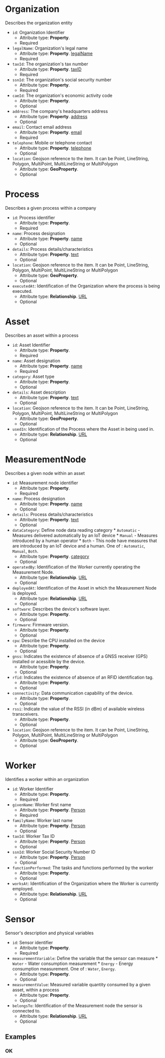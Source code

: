 # Organization

Describes the organization entity
-  `id`: Organization Identifier
   -  Attribute type: **Property**. 
   -  Required
-  `legalName`: Organization's legal name
   -  Attribute type: **Property**. [legalName](https://schema.org/legalName)
   -  Required
-  `taxId`: The organization's tax number
   -  Attribute type: **Property**. [taxID](https://schema.org/taxID)
   -  Required
-  `ssnId`: The organization's social security number
   -  Attribute type: **Property**. 
   -  Required
-  `caeId`: The organization's economic activity code
   -  Attribute type: **Property**. 
   -  Optional
-  `address`: The company's headquarters address
   -  Attribute type: **Property**. [address](https://schema.org/address)
   -  Optional
-  `email`: Contact email address
   -  Attribute type: **Property**. [email](https://schema.org/email)
   -  Required
-  `telephone`: Mobile or telephone contact
   -  Attribute type: **Property**. [telephone](https://schema.org/telephone)
   -  Optional
-  `location`: Geojson reference to the item. It can be Point, LineString, Polygon, MultiPoint, MultiLineString or MultiPolygon
   -  Attribute type: **GeoProperty**. 
   -  Optional



# Process

Describes a given process within a company
-  `id`: Process identifier
   -  Attribute type: **Property**. 
   -  Required
-  `name`: Process designation
   -  Attribute type: **Property**. [name](https://schema.org/name)
   -  Optional
-  `details`: Process details/characteristics
   -  Attribute type: **Property**. [text](https://schema.org/text)
   -  Optional
-  `location`: Geojson reference to the item. It can be Point, LineString, Polygon, MultiPoint, MultiLineString or MultiPolygon
   -  Attribute type: **GeoProperty**. 
   -  Optional
-  `executedAt`: Identification of the Organization where the process is being executed.
   -  Attribute type: **Relationship**. [URL](https://schema.org/URL)
   -  Optional



# Asset

Describes an asset within a process
-  `id`: Asset Identifier
   -  Attribute type: **Property**. 
   -  Required
-  `name`: Asset designation
   -  Attribute type: **Property**. [name](https://schema.org/name)
   -  Required
-  `category`: Asset type
   -  Attribute type: **Property**. 
   -  Optional
-  `details`: Asset description
   -  Attribute type: **Property**. [text](https://schema.org/text)
   -  Optional
-  `location`: Geojson reference to the item. It can be Point, LineString, Polygon, MultiPoint, MultiLineString or MultiPolygon
   -  Attribute type: **GeoProperty**. 
   -  Optional
-  `usedIn`: Identification of the Process where the Asset in being used in.
   -  Attribute type: **Relationship**. [URL](https://schema.org/URL)
   -  Optional



# MeasurementNode

Describes a given node within an asset
-  `id`: Measurement node identifier
   -  Attribute type: **Property**. 
   -  Required
-  `name`: Process designation
   -  Attribute type: **Property**. [name](https://schema.org/name)
   -  Optional
-  `details`: Process details/characteristics
   -  Attribute type: **Property**. [text](https://schema.org/text)
   -  Optional
-  `dataCategory`: Define node data reading category * `Automatic` - Measures delivered automatically by an IoT device * `Manual` - Measures introduced by a human operator * `Both` - This node have measures that are introduced by an IoT device and a human. One of : `Automatic`, `Manual`, `Both`.
   -  Attribute type: **Property**. [category](https://schema.org/category)
   -  Optional
-  `operatedBy`: Identification of the Worker currently operating the Measurement Node.
   -  Attribute type: **Relationship**. [URL](https://schema.org/URL)
   -  Optional
-  `deployedAt`: Identification of the Asset in which the Measurement Node is deployed.
   -  Attribute type: **Relationship**. [URL](https://schema.org/URL)
   -  Optional
-  `software`: Describes the device's software layer.
   -  Attribute type: **Property**. 
   -  Optional
-  `firmware`: Firmware version.
   -  Attribute type: **Property**. 
   -  Optional
-  `cpu`: Describe the CPU installed on the device
   -  Attribute type: **Property**. 
   -  Optional
-  `gnss`: Indicates the existence of absence of a GNSS receiver (GPS) installed or acessible by the device.
   -  Attribute type: **Property**. 
   -  Optional
-  `rfid`: Indicates the existence of absence of an RFID identification tag.
   -  Attribute type: **Property**. 
   -  Optional
-  `connectivity`: Data communication capability of the device.
   -  Attribute type: **Property**. 
   -  Optional
-  `rssi`: Indicate the value of the RSSI (in dBm) of available wireless transceivers.
   -  Attribute type: **Property**. 
   -  Optional
-  `location`: Geojson reference to the item. It can be Point, LineString, Polygon, MultiPoint, MultiLineString or MultiPolygon
   -  Attribute type: **GeoProperty**. 
   -  Optional



# Worker

Identifies a worker within an organization
-  `id`: Worker Identifier
   -  Attribute type: **Property**. 
   -  Required
-  `givenName`: Worker first name
   -  Attribute type: **Property**. [Person](https://schema.org/Person)
   -  Required
-  `familyName`: Worker last name
   -  Attribute type: **Property**. [Person](https://schema.org/Person)
   -  Optional
-  `taxId`: Worker Tax ID
   -  Attribute type: **Property**. [Person](https://schema.org/Person)
   -  Optional
-  `ssnId`: Worker Social Security Number ID
   -  Attribute type: **Property**. [Person](https://schema.org/Person)
   -  Optional
-  `functionPerformed`: The tasks and functions performed by the worker
   -  Attribute type: **Property**. 
   -  Optional
-  `worksAt`: Identification of the Organization where the Worker is currently employed.
   -  Attribute type: **Relationship**. [URL](https://schema.org/URL)
   -  Optional



# Sensor

Sensor's description and physical variables
-  `id`: Sensor identifier
   -  Attribute type: **Property**. 
   -  Required
-  `measurementVariable`: Define the variable that the sensor can measure * `Water` - Water consumption measurement * `Energy` - Energy consumption measurement. One of : `Water`, `Energy`.
   -  Attribute type: **Property**. 
   -  Optional
-  `measurementValue`: Measured variable quantity consumed by a given asset, within a process
   -  Attribute type: **Property**. 
   -  Optional
-  `belongsTo`: Identification of the Measurement node the sensor is connected to.
   -  Attribute type: **Relationship**. [URL](https://schema.org/URL)
   -  Optional



## Examples

### OK


